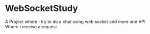 # WebSocketStudy
A Project  where i try to do a chat using web socket and  more one API Where i receive a request 
